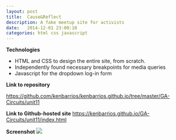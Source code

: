 ```yaml
---
layout: post
title:  Cause&Reflect
description: A fake meetup site for activists
date:   2014-12-01 23:00:10
categories: html css javascript
---
```


**Technologies**

- HTML and CSS to design the entire site, from scratch.
- Independently found necessary breakpoints for media queries
- Javascript for the dropdown log-in form

**Link to repository**

<a href="https://github.com/kenbarrios/kenbarrios.github.io/tree/master/GA-Circuits/unit11" target="_blank">https://github.com/kenbarrios/kenbarrios.github.io/tree/master/GA-Circuits/unit11</a>

**Link to Github-hosted site**
<a href="https://kenbarrios.github.io/GA-Circuits/unit11/index.html" target="_blank">https://kenbarrios.github.io/GA-Circuits/unit11/index.html</a>

**Screenshot**
<img src="cause-and-reflect.png">
